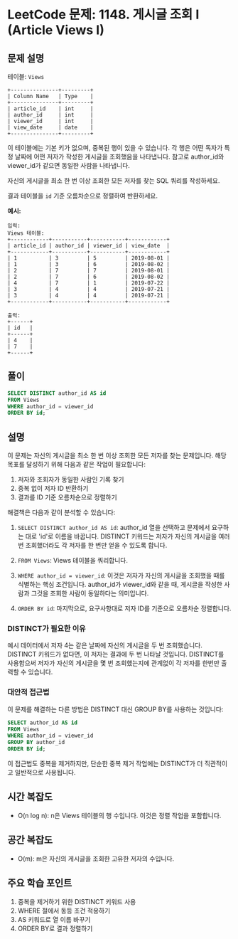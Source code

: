 # LeetCode 문제: 1148. 게시글 조회 I (Article Views I)

## 문제 설명

테이블: `Views`

```
+---------------+---------+
| Column Name   | Type    |
+---------------+---------+
| article_id    | int     |
| author_id     | int     |
| viewer_id     | int     |
| view_date     | date    |
+---------------+---------+
```

이 테이블에는 기본 키가 없으며, 중복된 행이 있을 수 있습니다.
각 행은 어떤 독자가 특정 날짜에 어떤 저자가 작성한 게시글을 조회했음을 나타냅니다.
참고로 author_id와 viewer_id가 같으면 동일한 사람을 나타냅니다.

자신의 게시글을 최소 한 번 이상 조회한 모든 저자를 찾는 SQL 쿼리를 작성하세요.

결과 테이블을 `id` 기준 오름차순으로 정렬하여 반환하세요.

**예시:**

```
입력: 
Views 테이블:
+------------+-----------+-----------+------------+
| article_id | author_id | viewer_id | view_date  |
+------------+-----------+-----------+------------+
| 1          | 3         | 5         | 2019-08-01 |
| 1          | 3         | 6         | 2019-08-02 |
| 2          | 7         | 7         | 2019-08-01 |
| 2          | 7         | 6         | 2019-08-02 |
| 4          | 7         | 1         | 2019-07-22 |
| 3          | 4         | 4         | 2019-07-21 |
| 3          | 4         | 4         | 2019-07-21 |
+------------+-----------+-----------+------------+

출력: 
+------+
| id   |
+------+
| 4    |
| 7    |
+------+
```

## 풀이

```sql
SELECT DISTINCT author_id AS id
FROM Views
WHERE author_id = viewer_id
ORDER BY id;
```

## 설명

이 문제는 자신의 게시글을 최소 한 번 이상 조회한 모든 저자를 찾는 문제입니다. 해당 목표를 달성하기 위해 다음과 같은 작업이 필요합니다:
1. 저자와 조회자가 동일한 사람인 기록 찾기
2. 중복 없이 저자 ID 반환하기
3. 결과를 ID 기준 오름차순으로 정렬하기

해결책은 다음과 같이 분석할 수 있습니다:

1. `SELECT DISTINCT author_id AS id`: author_id 열을 선택하고 문제에서 요구하는 대로 'id'로 이름을 바꿉니다. DISTINCT 키워드는 저자가 자신의 게시글을 여러 번 조회했더라도 각 저자를 한 번만 얻을 수 있도록 합니다.

2. `FROM Views`: Views 테이블을 쿼리합니다.

3. `WHERE author_id = viewer_id`: 이것은 저자가 자신의 게시글을 조회했을 때를 식별하는 핵심 조건입니다. author_id가 viewer_id와 같을 때, 게시글을 작성한 사람과 그것을 조회한 사람이 동일하다는 의미입니다.

4. `ORDER BY id`: 마지막으로, 요구사항대로 저자 ID를 기준으로 오름차순 정렬합니다.

### DISTINCT가 필요한 이유

예시 데이터에서 저자 4는 같은 날짜에 자신의 게시글을 두 번 조회했습니다. DISTINCT 키워드가 없다면, 이 저자는 결과에 두 번 나타날 것입니다. DISTINCT를 사용함으써 저자가 자신의 게시글을 몇 번 조회했는지에 관계없이 각 저자를 한번만 출력할 수 있습니다.

### 대안적 접근법

이 문제를 해결하는 다른 방법은 DISTINCT 대신 GROUP BY를 사용하는 것입니다:

```sql
SELECT author_id AS id
FROM Views
WHERE author_id = viewer_id
GROUP BY author_id
ORDER BY id;
```

이 접근법도 중복을 제거하지만, 단순한 중복 제거 작업에는 DISTINCT가 더 직관적이고 일반적으로 사용됩니다.

## 시간 복잡도

- O(n log n): n은 Views 테이블의 행 수입니다. 이것은 정렬 작업을 포함합니다.

## 공간 복잡도

- O(m): m은 자신의 게시글을 조회한 고유한 저자의 수입니다.

## 주요 학습 포인트

1. 중복을 제거하기 위한 DISTINCT 키워드 사용
2. WHERE 절에서 동등 조건 적용하기
3. AS 키워드로 열 이름 바꾸기
4. ORDER BY로 결과 정렬하기